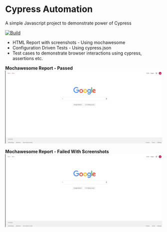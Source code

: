 # Cypress Automation

A simple Javascript project to demonstrate power of Cypress

[![Build](https://github.com/4lejandrito/creepyface/workflows/Build/badge.svg)](https://github.com/automationio/cypressAutomation/actions?query=workflow%3A%22End-to-end+tests%22)

* HTML Report with screenshots - Using mochawesome
* Configuration Driven Tests - Using cypress.json
* Test cases to demonstrate browser interactions using cypress, assertions etc.

 **Mochawesome Report - Passed**
![Recordit GIF](docs/mochawesome_passed.gif)


 **Mochawesome Report - Failed With Screenshots**
![Recordit GIF](docs/mochawesome_passed.gif)
